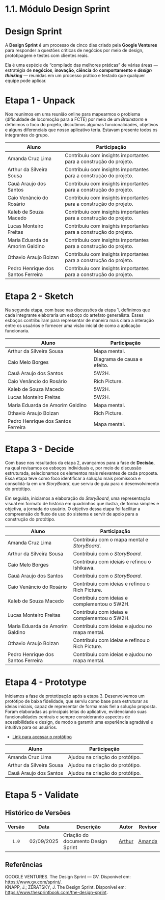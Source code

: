 # 1.1. Módulo Design Sprint

<!-- Usando a lista de projetos indicados por grupo para o período letivo vigente, realizar Design Sprint para levantamento dos requisitos.

Foco_1: Desing Sprint

Entrega Mínima: Design Sprint, evidenciando cada uma das 5 ETAPAS.
Apresentação (para a professora) explicando passo a passo a Design Sprint realizada, com: (i) rastro claro aos membros participantes (MOSTRAR QUADRO DE PARTICIPAÇÕES & COMMITS); (ii) justificativas & senso crítico sobre o trabalho realizado, e (iii) comentários gerais sobre o trabalho em equipe. Tempo da Apresentação: +/- 5min. Recomendação: Apresentar diretamente via Wiki ou GitPages do Projeto. Baixar os conteúdos com antecedência, evitando problemas de internet no momento de exposição nas Dinâmicas de Avaliação.

A Wiki ou GitPages do Projeto deve conter um tópico dedicado ao Módulo Design Sprint, com as etapas da Design Sprint documentadas, histórico de versões, referências, e demais detalhamentos gerados pela equipe nesse escopo.
Demais orientações disponíveis nas Diretrizes (vide Aprender3). -->

# Design Sprint

A **Design Sprint** é um processo de cinco dias criado pela **Google Ventures** para responder a questões críticas de negócios por meio de design, prototipagem e testes com clientes reais.

Ela é uma espécie de “compilado das melhores práticas” de várias áreas — estratégia de **negócios**, **inovação**, **ciência** do **comportamento** e ***design thinking*** — reunidas em um processo prático e testado que qualquer equipe pode aplicar.

# Etapa 1 - Unpack 

Nos reunimos em uma reunião online para mapearmos o problema (dificuldade de locomoção para a FCTE) por meio de um *Brainstorm* e definimos o foco do projeto, discutimos algumas funcionalidades, objetivos e alguns diferenciais que nosso aplicativo teria. 
Estavam presente todos os integrantes do grupo.

| **Aluno**                           | **Participação**                                                  |
|-------------------------------------|-------------------------------------------------------------------|
| Amanda Cruz Lima                    | Contribuiu com insights importantes para a construção do projeto. |
| Arthur da Silveira Sousa            | Contribuiu com insights importantes para a construção do projeto. |
| Cauã Araujo dos Santos              | Contribuiu com insights importantes para a construção do projeto. |
| Caio Venâncio do Rosário            | Contribuiu com insights importantes para a construção do projeto. |
| Kaleb de Souza Macedo               | Contribuiu com insights importantes para a construção do projeto. |
| Lucas Monteiro Freitas              | Contribuiu com insights importantes para a construção do projeto. |
| Maria Eduarda de Amorim Galdino     | Contribuiu com insights importantes para a construção do projeto. |
| Othavio Araujo Bolzan               | Contribuiu com insights importantes para a construção do projeto. |
| Pedro Henrique dos Santos Ferreira  | Contribuiu com insights importantes para a construção do projeto. |

# Etapa 2 - Sketch

Na segunda etapa, com base nas discussões da etapa 1, definimos que cada integrante elaboraria um esboço do artefato generalista. Esses esboços contribuíram para representar de maneira mais clara a interação entre os usuários e fornecer uma visão inicial de como a aplicação funcionaria.

| **Aluno**                           | **Participação**            |
|-------------------------------------|-----------------------------|
| Arthur da Silveira Sousa            | Mapa mental.                |
| Caio Melo Borges                    | Diagrama de causa e efeito. |
| Cauã Araujo dos Santos              | 5W2H.                       |
| Caio Venâncio do Rosário            | Rich Picture.               |
| Kaleb de Souza Macedo               | 5W2H.                       |
| Lucas Monteiro Freitas              | 5W2H.                       |
| Maria Eduarda de Amorim Galdino     | Mapa mental.                |
| Othavio Araujo Bolzan               | Rich Picture.               |
| Pedro Henrique dos Santos Ferreira  | Mapa mental.                |

# Etapa 3 - Decide

Com base nos resultados da etapa 2, avançamos para a fase de **Decisão**, na qual revisamos os esboços individuais e, por meio de discussão estruturada, selecionamos os elementos mais relevantes de cada proposta. Essa etapa teve como foco identificar a solução mais promissora e consolidá-la em um *StoryBoard*, que serviu de guia para o desenvolvimento do protótipo.

Em seguida, iniciamos a elaboração do *StoryBoard*, uma representação visual em formato de história em quadrinhos que ilustra, de forma simples e objetiva, a jornada do usuário. O objetivo dessa etapa foi facilitar a compreensão do fluxo de uso do sistema e servir de apoio para a construção do protótipo.


| **Aluno**                           | **Participação**                                 |
|-------------------------------------|--------------------------------------------------|
| Amanda Cruz Lima                    | Contribuiu com o mapa mental e *StoryBoard*.     |
| Arthur da Silveira Sousa            | Contribuiu com o *StoryBoard*.                   |
| Caio Melo Borges                    | Contribuiu com ideiais e refinou o Ishikawa.     |
| Cauã Araujo dos Santos              | Contribuiu com o *StoryBoard*.                   |
| Caio Venâncio do Rosário            | Contribuiu com ideias e refinou o Rich Picture.  |
| Kaleb de Souza Macedo               | Contribuiu com ideias e complementou o 5W2H.     |
| Lucas Monteiro Freitas              | Contribuiu com ideias e complementou o 5W2H.     |
| Maria Eduarda de Amorim Galdino     | Contribuiu com ideias e ajudou no mapa mental.   |
| Othavio Araujo Bolzan               | Contribuiu com ideias e refinou o Rich Picture.  |
| Pedro Henrique dos Santos Ferreira  | Contribuiu com ideias e ajudou no mapa mental.   |

# Etapa 4 - Prototype

Iniciamos a fase de prototipação após a etapa 3. Desenvolvemos um protótipo de baixa fidelidade, que serviu como base para estruturar as ideias iniciais, capaz de representar de forma mais fiel a solução proposta. Foram elaboradas as principais telas do aplicativo, evidenciando suas funcionalidades centrais e sempre considerando aspectos de acessibilidade e design, de modo a garantir uma experiência agradável e intuitiva para os usuários.

- [Link para acessar o protótipo](https://www.figma.com/design/vrYPmL3YltoVs34tE3Xjeh/Prot%C3%B3tipo-CaronaAmiga?node-id=0-1&p=f&t=ueu0FQm1igD2wZlK-0)

| **Aluno**                           | **Participação**               |
|-------------------------------------|-----------------------------   |
| Amanda Cruz Lima                    | Ajudou na criação do protótipo.|
| Arthur da Silveira Sousa            | Ajudou na criação do protótipo.|
| Cauã Araujo dos Santos              | Ajudou na criação do protótipo.|

# Etapa 5 - Validate


## Histórico de Versões

| Versão | Data       | Descrição                            | Autor                               | Revisor                                               |
| :----: | ---------- | ------------------------------------ | ------------------------------------| ----------------------------------------------------- |
| `1.0`  | 02/09/2025 | Criação do documento Design Sprint   |  [Arthur](https://github.com/Tutzs) | [Amanda](https://github.com/mandicrz)                 | 

## Referências
GOOGLE VENTURES. The Design Sprint — GV. Disponível em: <https://www.gv.com/sprint/>.
<br> 
KNAPP, J.; ZERATSKY, J. The Design Sprint. Disponível em: <https://www.thesprintbook.com/the-design-sprint>.